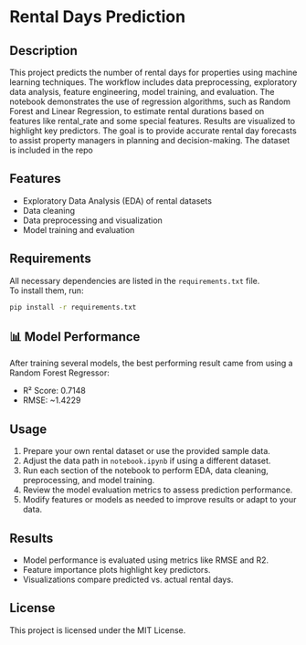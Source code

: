 # Rental Days Prediction

## Description
This project predicts the number of rental days for properties using machine learning techniques. The workflow includes data preprocessing, exploratory data analysis, feature engineering, model training, and evaluation. The notebook demonstrates the use of regression algorithms, such as Random Forest and Linear Regression, to estimate rental durations based on features like rental_rate and some special features. Results are visualized to highlight key predictors. The goal is to provide accurate rental day forecasts to assist property managers in planning and decision-making. The dataset is included in the repo

## Features
- Exploratory Data Analysis (EDA) of rental datasets
- Data cleaning
- Data preprocessing and visualization
- Model training and evaluation 

## Requirements
All necessary dependencies are listed in the `requirements.txt` file.  
To install them, run:
```bash
pip install -r requirements.txt
```

## 📊 Model Performance
After training several models, the best performing result came from using a Random Forest Regressor:
- R² Score: 0.7148
- RMSE: ~1.4229

## Usage
1. Prepare your own rental dataset or use the provided sample data.
2. Adjust the data path in `notebook.ipynb` if using a different dataset.
3. Run each section of the notebook to perform EDA, data cleaning, preprocessing, and model training.
4. Review the model evaluation metrics to assess prediction performance.
5. Modify features or models as needed to improve results or adapt to your data.

## Results
- Model performance is evaluated using metrics like RMSE and R2.
- Feature importance plots highlight key predictors.
- Visualizations compare predicted vs. actual rental days.

## License
This project is licensed under the MIT License.